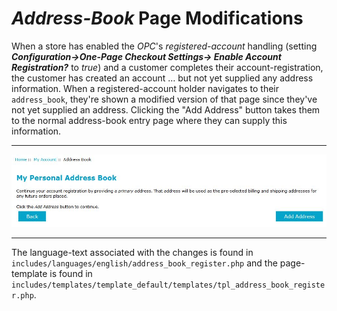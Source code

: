 # *Address-Book* Page Modifications #

When a store has enabled the *OPC*'s *registered-account* handling (setting ***Configuration->One-Page Checkout Settings->
Enable Account Registration?*** to *true*) and a customer completes their account-registration, the customer has created an account &hellip; but not yet supplied any address information.  When a registered-account holder navigates to their `address_book`, they're shown a modified version of that page since they've not yet supplied an address.  Clicking the "Add Address" button takes them to the normal address-book entry page where they can supply this information.


----------


![](images/address_book_register.jpg)


----------


The language-text associated with the changes is found in `includes/languages/english/address_book_register.php` and the page-template is found in `includes/templates/template_default/templates/tpl_address_book_register.php`.
